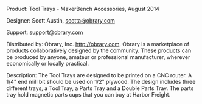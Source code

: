 Product: Tool Trays - MakerBench Accessories, August 2014

Designer: Scott Austin, scotta@obrary.com

Support:  support@obrary.com

Distributed by:  Obrary, Inc.  http://obrary.com.  Obrary is a marketplace of products collaboratively designed by the community. These products can be produced by anyone, amateur or professional manufacturer, wherever economically or locally practical.

Description:
The Tool Trays are designed to be printed on a CNC router.  A 1/4" end mill bit should be used on 1/2" plywood.  The design includes three different trays, a Tool Tray, a Parts Tray and a Double Parts Tray.  The parts tray hold magnetic parts cups that you can buy at Harbor Freight.